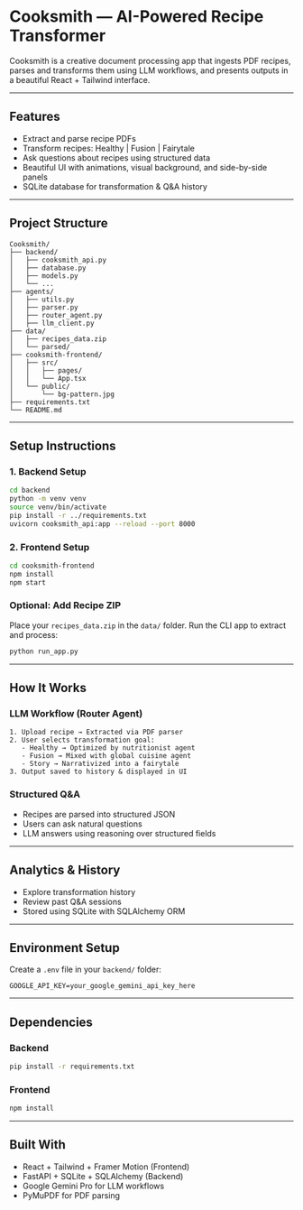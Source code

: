 # Cooksmith — AI-Powered Recipe Transformer

Cooksmith is a creative document processing app that ingests PDF recipes, parses and transforms them using LLM workflows, and presents outputs in a beautiful React + Tailwind interface.

---

## Features

-  Extract and parse recipe PDFs
-  Transform recipes: Healthy | Fusion | Fairytale
-  Ask questions about recipes using structured data
-  Beautiful UI with animations, visual background, and side-by-side panels
-  SQLite database for transformation & Q&A history

---

## Project Structure

```
Cooksmith/
├── backend/
│   ├── cooksmith_api.py
│   ├── database.py
│   ├── models.py
│   └── ...
├── agents/
│   ├── utils.py
│   ├── parser.py
│   ├── router_agent.py
│   ├── llm_client.py
├── data/
│   ├── recipes_data.zip
│   └── parsed/
├── cooksmith-frontend/
│   ├── src/
│   │   ├── pages/
│   │   └── App.tsx
│   └── public/
│       └── bg-pattern.jpg
├── requirements.txt
└── README.md
```

---

##  Setup Instructions

### 1. Backend Setup

```bash
cd backend
python -m venv venv
source venv/bin/activate
pip install -r ../requirements.txt
uvicorn cooksmith_api:app --reload --port 8000
```

### 2. Frontend Setup

```bash
cd cooksmith-frontend
npm install
npm start
```

### Optional: Add Recipe ZIP
Place your `recipes_data.zip` in the `data/` folder. Run the CLI app to extract and process:

```bash
python run_app.py
```

---

## How It Works

### LLM Workflow (Router Agent)

```text
1. Upload recipe → Extracted via PDF parser
2. User selects transformation goal:
   - Healthy → Optimized by nutritionist agent
   - Fusion → Mixed with global cuisine agent
   - Story → Narrativized into a fairytale
3. Output saved to history & displayed in UI
```

### Structured Q&A

- Recipes are parsed into structured JSON
- Users can ask natural questions
- LLM answers using reasoning over structured fields

---

## Analytics & History

- Explore transformation history
- Review past Q&A sessions
- Stored using SQLite with SQLAlchemy ORM

---

## Environment Setup

Create a `.env` file in your `backend/` folder:

```env
GOOGLE_API_KEY=your_google_gemini_api_key_here
```

---

## Dependencies

### Backend

```bash
pip install -r requirements.txt
```

### Frontend

```bash
npm install
```

---

## Built With

- React + Tailwind + Framer Motion (Frontend)
- FastAPI + SQLite + SQLAlchemy (Backend)
- Google Gemini Pro for LLM workflows
- PyMuPDF for PDF parsing

